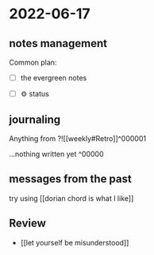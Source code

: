 # 2022-06-17

## notes management

Common plan:
- [ ] the evergreen notes 
- [ ] ⚙️ status



## journaling 

Anything from ?![[weekly#Retro]]^000001


...nothing written yet
^00000



## messages from the past
try using [[dorian chord is what I like]]
## Review
- [[let yourself be misunderstood]]